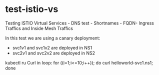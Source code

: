 # test-istio-vs
Testing ISTIO Virtual Services - DNS test - Shortnames - FQDN- Ingress Traffics and Inside Mesh Traffics

In this test we are using a canary deployment:
- svc1v1 and svc1v2 are deployed in NS1
- svc2v1 and svc2v2 are deployed in NS2

kubectl ru
Curl in loop:
for ((i=1;i<=10;i++)); do curl helloworld-svc1.ns1; done

